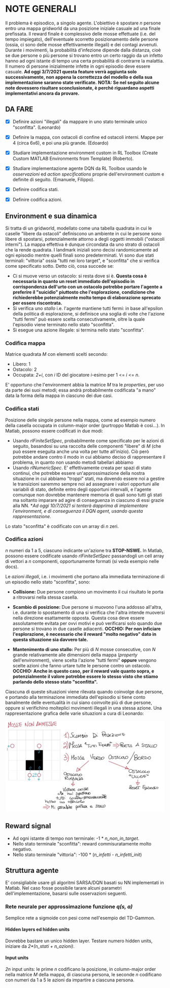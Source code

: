# NOTE GENERALI

Il problema è episodico, a singolo agente. L'obiettivo è spostare *n* persone entro una mappa gridworld da una posizione iniziale casuale ad una finale prefissata.
Il reward finale è complessivo delle mosse effettuate (i.e. del tempo impiegato), dell'eventuale scorretto posizionamento delle persone (ossia, ci sono delle mosse effettivamente illegali) e dei contagi avvenuti.
Durante i movimenti, la probabilità d'infezione dipende dalla distanza, cioè se due persone o più persone si trovano entro un certo raggio da un infetto hanno ad ogni istante di tempo una certa probabilità di contrarre la malattia. Il numero di persone inizialmente infette in ogni episodio deve essere casuale. **Ad oggi 3/7/2021 questa feature verrà aggiunta solo successivamente, non appena la correttezza del modello e della sua implementazione saranno state verificate.**
**NOTA: Se nel seguito alcune note dovessero risultare sconclusionate, è perché riguardano aspetti implementativi ancora da provare.**

## DA FARE

- [x] Definire azioni "illegali" da mappare in uno stato terminale unico "sconfitta". (Leonardo)

- [x] Definire la mappa, con ostacoli di confine ed ostacoli interni. Mappe per 4 (circa 6x6), e poi una più grande. (Edoardo)
- [x] Studiare implementazione environment custom in RL Toolbox (Create Custom MATLAB Environments from Template) (Roberto).
- [x] Studiare implementazione agente DQN da RL Toolbox usando le *osservazioni* ed *action specifications* proprie dell'environment custom e definite di seguito. (Emanuele, Filippo).
- [x] Definire codifica stati.
- [x] Definire codifica azioni.

## Environment e sua dinamica

Si tratta di un gridworld, modellato come una tabella quadrata in cui le caselle "libere da ostacoli" definiscono un ambiente in cui le persone sono libere di spostarsi, potenzialmente attorno a degli oggetti immobili ("ostacoli interni"). La mappa effettiva è dunque circondata da uno strato di ostacoli che la rende quadrata. I landmark iniziali sono decisi randomicamente ad ogni episodio mentre quelli finali sono predeterminati. Vi sono due stati terminali: "vittoria" ossia "tutti nei loro target", e "sconfitta" che si verifica come specificato sotto.
Detto ciò, cosa succede se:

- Ci si muove verso un ostacolo: si resta dove si è. **Questa cosa è necessaria in quanto un reset immediato dell'episodio in corrispondenza dell'urto con un ostacolo potrebbe portare l'agente a preferire il "suicidio" piuttosto che l'esplorazione, condizione che richiederebbe potenzialmente molto tempo di elaborazione sprecato per essere riscontrata.**
- Si verifica uno *stallo* i.e. l'agente mantiene tutti fermi: in base all'epsilon della politica di esplorazione, si definisce una soglia di volte che l'azione "tutti fermi" può essere scelta consecutivamente, oltre la quale l'episodio viene terminato nello stato "sconfitta".
- Si esegue una azione illegale: si termina nello stato "sconfitta".

### Codifica mappa

Matrice quadrata *M* con elementi scelti secondo:

- Libero: 1
- Ostacolo: 2
- Occupata: *2+i*, con *i* ID del giocatore *i*-esimo per 1 <= *i* <= *n*.

E' opportuno che l'environment abbia la matrice *M* tra le *properties*, per uso da parte dei suoi metodi; essa andrà probabilmente codificata "a mano" data la forma della mappa in ciascuno dei due casi.

### Codifica stati

Posizione delle singole persone nella mappa, come ad esempio numero della casella occupata in column-major order (purtroppo Matlab è così...). In Matlab, possono essere codificati in due modi:

- Usando *rlFiniteSetSpec*, probabilmente come specificato per le azioni di seguito, basandosi su una raccolta delle componenti "libere" di *M* (che può essere eseguita anche una volta per tutte all'inizio). Ciò però potrebbe andare contro il modo in cui abbiamo deciso di rappresentare il problema, in quanto non usando metodi tabellari abbiamo 
- Usando *rlNumericSpec*. E' effettivamente creata per spazi di stato continui, che potrebbe essere un'approssimazione della nostra situazione in cui abbiamo "troppi" stati, ma dovendo essere noi a gestire le transizioni saremmo sempre noi ad assegnare i valori opportuni alle variabili di stato, definite entro degli opportuni intervalli, e l'agente comunque non dovrebbe mantenere memoria di quali sono tutti gli stati ma soltanto imparare ad agire di conseguenza in ciascuno di essi grazie alla NN. **Ad oggi 10/7/2021 si tenterà dapprima di implementare l'environment, e di conseguenza il DQN agent, usando questa rappresentazione.*

Lo stato "sconfitta" è codificato con un array di *n* zeri.

### Codifica azioni

_n_ numeri da 1 a 5, ciascuno indicante un'azione tra **STOP-NSWE.** In Matlab, possono essere codificate usando *rlFiniteSetSpec* passandogli un cell array di vettori a *n* componenti, opportunamente formati (si veda esempio nelle docs).

Le *azioni illegali*, i.e. i movimenti che portano alla immediata terminazione di un episodio nello stato "sconfitta", sono:

- **Collisione:** Due persone compiono un movimento il cui risultato le porta a ritrovarsi nella stessa casella.
- **Scambio di posizione:** Due persone si muovono l'una addosso all'altra, i.e. durante lo spostamento di una si verifica che l'altra intende muoversi nella direzione esattamente opposta. Questa cosa deve essere assolutamente evitata per ovvi motivi e può verificarsi solo quando due persone si trovano in due caselle adiacenti. **OCCHIO: Per non inficiare l'esplorazione, è necessario che il reward "molto negativo" dato in questa situazione sia davvero tale.**

- **Mantenimento di uno stallo:** Per più di *N* mosse consecutive, con *N* grande relativamente alle dimensioni della mappa (*property* dell'environment), viene scelta l'azione "tutti fermi" **oppure** vengono scelte azioni che fanno urtare tutte le persone contro un ostacolo. **OCCHIO: Anche in questo caso, per il reward vale quanto sopra, e potenzialmente il valore potrebbe essere lo stesso visto che stiamo parlando dello stesso stato "sconfitta".**

Ciascuna di queste situazioni viene rilevata quando coinvolge due persone, e portando alla terminazione immediata dell'episodio si tiene conto banalmente delle eventualità in cui siano coinvolte più di due persone, oppure si verifichino molteplici movimenti illegali in una stessa azione.
Una rappresentazione grafica delle varie situazioni a cura di Leonardo:

![azioni_illegali_leo](Notes/azioni_illegali.jpg)

## Reward signal

- Ad ogni istante di tempo non terminale: -1 * *n_non_in_target*.
- Nello stato terminale "sconfitta": reward commisuratamente molto negativo.
- Nello stato terminale "vittoria": -100 * (*n_infetti* - *n_infetti_init*)

## Struttura agente

E' consigliabile usare gli algoritmi SARSA/DQN basati su NN implementati in Matlab.
Nel caso fosse possibile tarare alcuni parametri dell'implementazione, basarsi sulle osservazioni seguenti.

### Rete neurale per approssimazione funzione *q(s, a)*

Semplice rete a sigmoide con pesi come nell'esempio del TD-Gammon.

#### Hidden layers ed hidden units

Dovrebbe bastare un unico hidden layer. Testare numero hidden units, iniziare da _2*(n_stati + n_azioni)_.

#### Input units

_2n_ input units: le prime _n_ codificano la posizione, in column-major order nella matrice _M_ della mappa, di ciascuna persona, le seconde _n_ codificano con numeri da 1 a 5 le azioni da impartire a ciascuna persona.